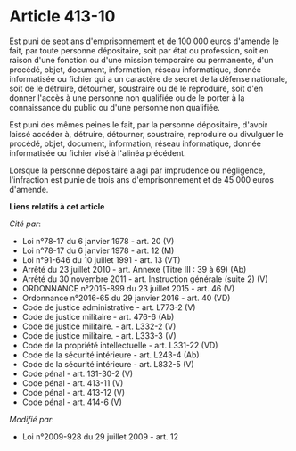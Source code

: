 # Article 413-10

Est puni de sept ans d'emprisonnement et de 100 000 euros d'amende le fait, par toute personne dépositaire, soit par état ou
profession, soit en raison d'une fonction ou d'une mission temporaire ou permanente, d'un procédé, objet, document,
information, réseau informatique, donnée informatisée ou fichier qui a un caractère de secret de la défense nationale, soit
de le détruire, détourner, soustraire ou de le reproduire, soit d'en donner l'accès à une personne non qualifiée ou de le
porter à la connaissance du public ou d'une personne non qualifiée. 

Est puni des mêmes peines le fait, par la personne dépositaire, d'avoir laissé accéder à, détruire, détourner, soustraire,
reproduire ou divulguer le procédé, objet, document, information, réseau informatique, donnée informatisée ou fichier visé à
l'alinéa précédent. 

Lorsque la personne dépositaire a agi par imprudence ou négligence, l'infraction est punie de trois ans d'emprisonnement et
de 45 000 euros d'amende.

**Liens relatifs à cet article**

_Cité par_:

  - Loi n°78-17 du 6 janvier 1978 - art. 20 (V)
  - Loi n°78-17 du 6 janvier 1978 - art. 12 (M)
  - Loi n°91-646 du 10 juillet 1991 - art. 13 (VT)
  - Arrêté du 23 juillet 2010 - art. Annexe (Titre III : 39 à 69) (Ab)
  - Arrêté du 30 novembre 2011 - art. Instruction générale (suite 2) (V)
  - ORDONNANCE n°2015-899 du 23 juillet 2015 - art. 46 (V)
  - Ordonnance n°2016-65 du 29 janvier 2016 - art. 40 (VD)
  - Code de justice administrative - art. L773-2 (V)
  - Code de justice militaire - art. 476-6 (Ab)
  - Code de justice militaire. - art. L332-2 (V)
  - Code de justice militaire. - art. L333-3 (V)
  - Code de la propriété intellectuelle - art. L331-22 (VD)
  - Code de la sécurité intérieure - art. L243-4 (Ab)
  - Code de la sécurité intérieure - art. L832-5 (V)
  - Code pénal - art. 131-30-2 (V)
  - Code pénal - art. 413-11 (V)
  - Code pénal - art. 413-12 (V)
  - Code pénal - art. 414-6 (V)

_Modifié par_:

  - Loi n°2009-928 du 29 juillet 2009 - art. 12
